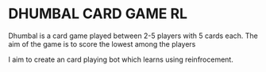 # DHUMBAL CARD GAME RL

Dhumbal is a card game played between 2-5 players with 5 cards each. The aim of the game is to score the lowest among the players

I aim to create an card playing bot which learns using reinfrocement. 
